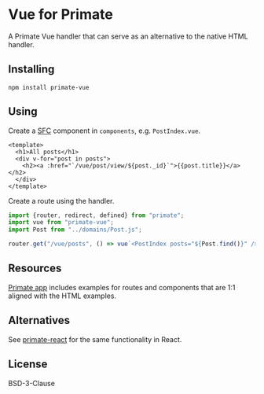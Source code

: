 # Vue for Primate

A Primate Vue handler that can serve as an alternative to the native HTML
handler.

## Installing

```
npm install primate-vue
```

## Using

Create a [SFC][sfc] component in `components`, e.g. `PostIndex.vue`.

```vue
<template>
  <h1>All posts</h1>
  <div v-for="post in posts">
    <h2><a :href="`/vue/post/view/${post._id}`">{{post.title}}</a></h2>
  </div>
</template>
```

Create a route using the handler.

```js
import {router, redirect, defined} from "primate";
import vue from "primate-vue";
import Post from "../domains/Post.js";

router.get("/vue/posts", () => vue`<PostIndex posts="${Post.find()}" />`);
```

## Resources

[Primate app][primate-app] includes examples for routes and components that are
1:1 aligned with the HTML examples.


## Alternatives

See [primate-react] for the same functionality in React.

## License

BSD-3-Clause

[primate-app]: https://github.com/primatejs/primate-app
[primate-react]: https://github.com/primatejs/primate-react
[sfc]: https://vuejs.org/guide/scaling-up/sfc.html#single-file-components
